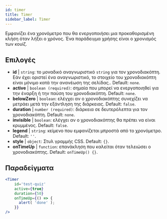 ```yaml
---
id: timer 
title: Timer
sidebar_label: Timer
---
```


Εμφανίζει ένα χρονόμετρο που θα ενεργοποιήσει μια προκαθορισμένη κλήση όταν λήξει ο χρόνος. Ένα παράδειγμα χρήσης είναι ο χρονισμός των κουίζ.

## Επιλογές

* __id__ | `string`: το μοναδικό αναγνωριστικό `string` για τον χρονοδιακόπτη. Εάν έχει οριστεί ένα αναγνωριστικό, το στοιχείο του χρονοδιακόπτη είναι μόνιμο κατά την ανανέωση της σελίδας.. Default: `none`.
* __active__ | `boolean (required)`: σημαία που μπορεί να ενεργοποιηθεί για την έναρξη ή την παύση του χρονοδιακόπτη. Default: `none`.
* __belowZero__ | `boolean`: ελέγχει αν ο χρονοδιακόπτης συνεχίζει να μετράει μετά την εξάντληση της διάρκειας. Default: `false`.
* __duration__ | `number (required)`: διάρκεια σε δευτερόλεπτα για τον χρονοδιακόπτη. Default: `none`.
* __invisible__ | `boolean`: ελέγχει αν ο χρονοδιακόπτης θα πρέπει να είναι κρυμμένος. Default: `false`.
* __legend__ | `string`: κείμενο που εμφανίζεται μπροστά από το χρονόμετρο. Default: `''`.
* __style__ | `object`: Στυλ γραμμής CSS. Default: `{}`.
* __onTimeUp__ | `function`: επανάκληση που καλείται όταν τελειώσει ο χρονοδιακόπτης. Default: `onTimeUp() {}`.


## Παραδείγματα

```jsx live
<Timer 
    id='test-quiz'
    active={true} 
    duration={50} 
    onTimeUp={() => {
      alert( 'done' );
    }}
/>
```

